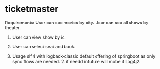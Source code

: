 # ticketmaster

Requirements:
User can see movies by city.
User can see all shows by theater.

1. User can view show by id.
2. User can select seat and book.

1. Usage slfj4 with logback-classic default offering of springboot as only sync flows are needed.
   2. if needd infuture will mobe it Log4j2.
